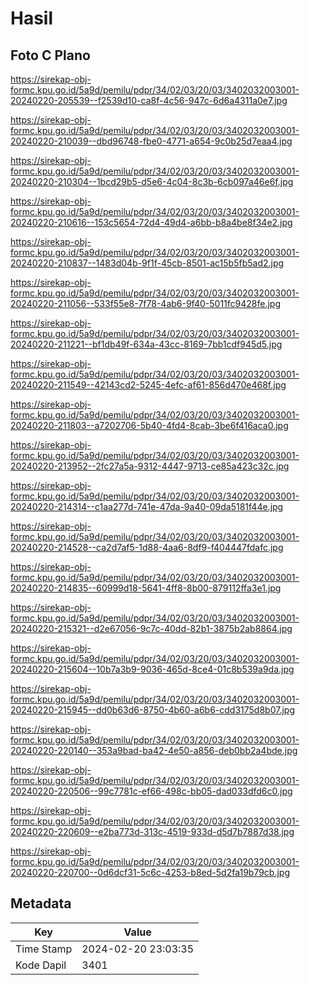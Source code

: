# Hasil

## Foto C Plano

https://sirekap-obj-formc.kpu.go.id/5a9d/pemilu/pdpr/34/02/03/20/03/3402032003001-20240220-205539--f2539d10-ca8f-4c56-947c-6d6a4311a0e7.jpg

https://sirekap-obj-formc.kpu.go.id/5a9d/pemilu/pdpr/34/02/03/20/03/3402032003001-20240220-210039--dbd96748-fbe0-4771-a654-9c0b25d7eaa4.jpg

https://sirekap-obj-formc.kpu.go.id/5a9d/pemilu/pdpr/34/02/03/20/03/3402032003001-20240220-210304--1bcd29b5-d5e6-4c04-8c3b-6cb097a46e6f.jpg

https://sirekap-obj-formc.kpu.go.id/5a9d/pemilu/pdpr/34/02/03/20/03/3402032003001-20240220-210616--153c5654-72d4-49d4-a6bb-b8a4be8f34e2.jpg

https://sirekap-obj-formc.kpu.go.id/5a9d/pemilu/pdpr/34/02/03/20/03/3402032003001-20240220-210837--1483d04b-9f1f-45cb-8501-ac15b5fb5ad2.jpg

https://sirekap-obj-formc.kpu.go.id/5a9d/pemilu/pdpr/34/02/03/20/03/3402032003001-20240220-211056--533f55e8-7f78-4ab6-9f40-5011fc9428fe.jpg

https://sirekap-obj-formc.kpu.go.id/5a9d/pemilu/pdpr/34/02/03/20/03/3402032003001-20240220-211221--bf1db49f-634a-43cc-8169-7bb1cdf945d5.jpg

https://sirekap-obj-formc.kpu.go.id/5a9d/pemilu/pdpr/34/02/03/20/03/3402032003001-20240220-211549--42143cd2-5245-4efc-af61-856d470e468f.jpg

https://sirekap-obj-formc.kpu.go.id/5a9d/pemilu/pdpr/34/02/03/20/03/3402032003001-20240220-211803--a7202706-5b40-4fd4-8cab-3be6f416aca0.jpg

https://sirekap-obj-formc.kpu.go.id/5a9d/pemilu/pdpr/34/02/03/20/03/3402032003001-20240220-213952--2fc27a5a-9312-4447-9713-ce85a423c32c.jpg

https://sirekap-obj-formc.kpu.go.id/5a9d/pemilu/pdpr/34/02/03/20/03/3402032003001-20240220-214314--c1aa277d-741e-47da-9a40-09da5181f44e.jpg

https://sirekap-obj-formc.kpu.go.id/5a9d/pemilu/pdpr/34/02/03/20/03/3402032003001-20240220-214528--ca2d7af5-1d88-4aa6-8df9-f404447fdafc.jpg

https://sirekap-obj-formc.kpu.go.id/5a9d/pemilu/pdpr/34/02/03/20/03/3402032003001-20240220-214835--60999d18-5641-4ff8-8b00-879112ffa3e1.jpg

https://sirekap-obj-formc.kpu.go.id/5a9d/pemilu/pdpr/34/02/03/20/03/3402032003001-20240220-215321--d2e67056-9c7c-40dd-82b1-3875b2ab8864.jpg

https://sirekap-obj-formc.kpu.go.id/5a9d/pemilu/pdpr/34/02/03/20/03/3402032003001-20240220-215604--10b7a3b9-9036-465d-8ce4-01c8b539a9da.jpg

https://sirekap-obj-formc.kpu.go.id/5a9d/pemilu/pdpr/34/02/03/20/03/3402032003001-20240220-215945--dd0b63d6-8750-4b60-a6b6-cdd3175d8b07.jpg

https://sirekap-obj-formc.kpu.go.id/5a9d/pemilu/pdpr/34/02/03/20/03/3402032003001-20240220-220140--353a9bad-ba42-4e50-a856-deb0bb2a4bde.jpg

https://sirekap-obj-formc.kpu.go.id/5a9d/pemilu/pdpr/34/02/03/20/03/3402032003001-20240220-220506--99c7781c-ef66-498c-bb05-dad033dfd6c0.jpg

https://sirekap-obj-formc.kpu.go.id/5a9d/pemilu/pdpr/34/02/03/20/03/3402032003001-20240220-220609--e2ba773d-313c-4519-933d-d5d7b7887d38.jpg

https://sirekap-obj-formc.kpu.go.id/5a9d/pemilu/pdpr/34/02/03/20/03/3402032003001-20240220-220700--0d6dcf31-5c6c-4253-b8ed-5d2fa19b79cb.jpg


## Metadata

| Key        | Value               |
| ---------- | ------------------- |
| Time Stamp | 2024-02-20 23:03:35 |
| Kode Dapil | 3401                |



